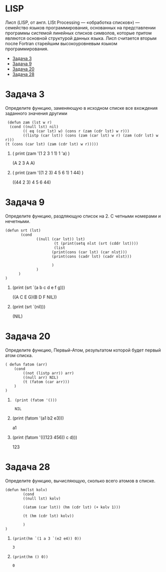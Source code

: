 # LISP

Лисп (LISP, от англ. LISt Processing — «обработка списков») — семейство языков программирования, основанных на представлении программы системой линейных списков символов, которые притом являются основной структурой данных языка. Лисп считается вторым после Fortran старейшим высокоуровневым языком программирования.


- [Задача 3](#Задача-3)
- [Задача 9](#Задача-9)
- [Задача 20](#Задача-20)
- [Задача 28](#Задача-28)

# Задача 3

Определите функцию, заменяющую в исходном списке все вхождения заданного значения другими
``` LISP
 (defun zam (lst w r)
  (cond ((null lst) nil)
        (( eq (car lst) w) (cons r (zam (cdr lst) w r)))
        ((listp (car lst)) (cons (zam (car lst) w r) (zam (cdr lst) w r)))
(t (cons (car lst) (zam (cdr lst) w r))))) 
```

1) ( print (zam '(1 2 3 1 1) 1 'a) )

    (A 2 3 A A) 
2)  ( print (zam  '((1 2 3) 4 5 6 1) 1 44) )

    ((44 2 3) 4 5 6 44)

    
# Задача 9

Определите функцию, раздляющую список на 2.
С четными номерами и нечетными.

``` LISP
(defun srt (lst) 
       (cond 
              ((null (car lst)) lst) 
                      (t (print(setq nlst (srt (cddr lst)))) 
                      (list 
                     (print(cons (car lst) (car nlst))) 
                     (print(cons (cadr lst) (cadr nlst))) 

                     ) 
              ) 
      ) 
) 
```

1)   (print (srt `(a b c d e f g))) 

     ((A C E G)(B D F NIL))

2)   (print (srt `(nil))) 

     (NIL)

    
# Задача 20

Определите функцию, Первый-Атом, результатом которой будет первый атом списка.
``` LISP
( defun fatom (arr)
    (cond
        ((not (listp arr)) arr)
        ((null arr) NIL)
        (t (fatom (car arr)))
    )
)
```
1)      (print (fatom '())) 

        NIL
2)    (print (fatom '(a1 b2 e3))) 

      a1
3)    (print (fatom '(((123 456)) c d))) 

      123

    
# Задача 28

Определите функцию, вычисляющую, сколько всего атомов в списке.

``` LISP
(defun hm(lst kolv) 
        (cond 
        ((null lst) kolv) 

        ((atom (car lst)) (hm (cdr lst) (+ kolv 1))) 

        (t (hm (cdr lst) kolv)) 

        ) 
) 
```
1)     (print(hm `(1 a 3 `(e2 e4)) 0)) 

       3
2)     (print(hm () 0)) 

       0
